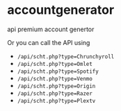 # accountgenerator
api premium account genertor

  <div class="card-header" style="">Or you can call the API using</div>
  <ul class="list-group list-group-flush">
    <li class="list-group-item"><code>/api/scht.php?type=Chrunchyroll</code></li>
    <li class="list-group-item"><code>/api/scht.php?type=Omlet</code></li>
    <li class="list-group-item"><code>/api/scht.php?type=Spotify</code></li>
	<li class="list-group-item"><code>/api/scht.php?type=Venmo</code></li>
	<li class="list-group-item"><code>/api/scht.php?type=Origin</code></li>
	<li class="list-group-item"><code>/api/scht.php?type=Razer</code></li>
	<li class="list-group-item"><code>/api/scht.php?type=Plextv</code></li>
  </ul>
</div>
